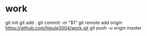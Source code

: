 # work
git init
git add .
git commit -m "$1"
git remote add origin https://github.com/hieule3004/work.git
git push -u origin master
